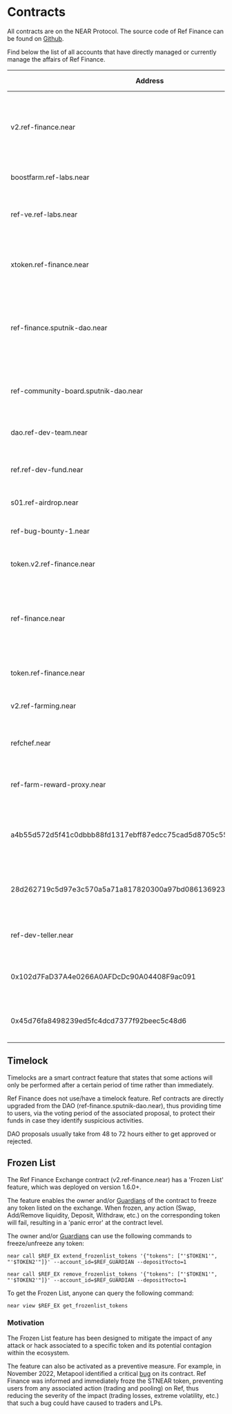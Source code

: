 # Contracts

All contracts are on the NEAR Protocol. The source code of Ref Finance can be found on [Github](https://github.com/ref-finance).

Find below the list of all accounts that have directly managed or currently manage the affairs of Ref Finance.

| Address                                                          | Type                                | Mission                                                                                   | Locked?          | Owner                                                                                           | Source Code                                                                            |
| ---------------------------------------------------------------- | ----------------------------------- | ----------------------------------------------------------------------------------------- | ---------------- | ----------------------------------------------------------------------------------------------- | -------------------------------------------------------------------------------------- |
| v2.ref-finance.near                                              | Exchange Contract                   | Manage the Automated Market Maker functions; Swap and Provide Liquidity                   | Yes              | ref-finance.sputnik-dao.near                                                                    | [Link](https://github.com/ref-finance/ref-contracts/tree/main/ref-exchange)            |
| boostfarm.ref-labs.near                                          | Farming Contract                    | Manage liquidity incentives                                                               | Yes              | ref-dev-team.near                                                                               | [Link](https://github.com/ref-finance/boost-farm)                                      |
| ref-ve.ref-labs.near                                             | Vetokenomics Contract               | Manage Vote-Escrowed Token (veToken)                                                      | No (In Progress) | ref-dev-team.near                                                                               | [Link](https://github.com/ref-finance/ref-ve)                                          |
| xtoken.ref-finance.near                                          | Staking Contract                    | Mint and burn xREF, and Distribute time-based rewards                                     | Yes              | ref-finance.sputnik-dao.near                                                                    | [Link](https://github.com/ref-finance/ref-token/tree/master/xref-token)                |
| ref-finance.sputnik-dao.near                                     | Sputnik DAO Contract                | Ensure the success of Ref by taking strategic decisions (incl. smart contract amendments) | Yes              | Multisig ([Link](https://app.astrodao.com/dao/ref-finance.sputnik-dao.near/groups/all))         | [Link](https://github.com/near-daos/sputnik-dao-contract)                              |
| ref-community-board.sputnik-dao.near                             | Sputnik DAO Contract                | Manage and allocate funds to specific community contributors                              | Yes              | Multisig ([Link](https://app.astrodao.com/dao/ref-community-board.sputnik-dao.near/groups/all)) | [Link](https://github.com/near-daos/sputnik-dao-contract)                              |
| dao.ref-dev-team.near                                            | Sputnik DAO Contract                | Execute the Strategy and Roadmap                                                          | Yes              | Multisig ([Link](https://dev-fund.ref-finance.com/#/dao.ref-dev-team.near/))                    | [Link](https://github.com/near-daos/sputnik-dao-contract)                              |
| ref.ref-dev-fund.near                                            | Vesting Contract                    | Manage REF vesting contracts of Dev DAO members                                           | Yes              | dao.ref-dev-team.near                                                                           | [Link](https://github.com/ref-finance/ref-dev-fund/tree/session\_vault/session\_vault) |
| s01.ref-airdrop.near                                             | Airdrop Contract                    | Manage first REF airdrop                                                                  | Yes              | N/A                                                                                             | [Link](https://github.com/skyward-finance/contracts/tree/master/lockup)                |
| ref-bug-bounty-1.near                                            | Simple Address                      | Manage one-time bug bounty payments                                                       | N/A              | N/A                                                                                             | N/A                                                                                    |
| token.v2.ref-finance.near                                        | Fungible Token Contract             | Mint REF token                                                                            | Yes              | N/A                                                                                             | [Link](https://github.com/ref-finance/ref-token/tree/deployed-ref-token/ref-token)     |
| ref-finance.near                                                 | Exchange Contract                   | v1 (obsolete) - Manage the Automated Market Maker functions; Swap and Provide Liquidity   | No               | N/A                                                                                             | [Link](https://github.com/ref-finance/ref-contracts/tree/main/ref-exchange)            |
| token.ref-finance.near                                           | Fungible Token Contract             | v1 (obsolete) - Mint REF token                                                            | Yes              | N/A                                                                                             | N/A                                                                                    |
| v2.ref-farming.near                                              | Farming Contract                    | v2 (obsolete) - Manage liquidity incentives                                               | No               | ref-dev-team.near                                                                               | [Link](https://github.com/ref-finance/ref-contracts/tree/main/ref-farming)             |
| refchef.near                                                     | Simple Address                      | Manage inter-account transactions                                                         | N/A              | N/A                                                                                             | N/A                                                                                    |
| ref-farm-reward-proxy.near                                       | Simple Address                      | Manage third-party deposits for liquidity incentives                                      | N/A              | N/A                                                                                             | N/A                                                                                    |
| a4b55d572d5f41c0dbbb88fd1317ebff87edcc75cad5d8705c55e94c48993926 | Simple Address                      | Manage Protocol Revenue Conversion - REF buyback (Q2 2022)                                | N/A              | N/A                                                                                             | N/A                                                                                    |
| 28d262719c5d97e3c570a5a71a817820300a97bd086136923e44812193ef6c4d | Simple Address                      | Manage Protocol Revenue Conversion - REF buyback (Q3 2022)                                | N/A              | N/A                                                                                             | N/A                                                                                    |
| ref-dev-teller.near                                              | Simple Address                      | Manage inter-account transactions                                                         | N/A              | N/A                                                                                             | N/A                                                                                    |
| 0x102d7FaD37A4e0266A0AFDcDc90A04408F9ac091                       | Simple Address (Ethereum)           | Manage TRI<>REF Liquidity Provision on Tri Solaris                                        | N/A              | N/A                                                                                             | N/A                                                                                    |
| 0x45d76fa8498239ed5fc4dcd7377f92beec5c48d6                       | <p>Simple Address<br>(Ethereum)</p> | Manage strategic OTC [deal](https://gov.ref.finance/t/a-strategic-ref-otc-wip/448) (2022) | N/A              | N/A                                                                                             | N/A                                                                                    |

## Timelock

Timelocks are a smart contract feature that states that some actions will only be performed after a certain period of time rather than immediately.&#x20;

Ref Finance does not use/have a timelock feature. Ref contracts are directly upgraded from the DAO (ref-finance.sputnik-dao.near), thus providing time to users, via the voting period of the associated proposal, to protect their funds in case they identify suspicious activities.

DAO proposals usually take from 48 to 72 hours either to get approved or rejected.

## Frozen List

The Ref Finance Exchange contract (v2.ref-finance.near) has a 'Frozen List' feature, which was deployed on version 1.6.0+.

The feature enables the owner and/or [Guardians](guardians.md) of the contract to freeze any token listed on the exchange. When frozen, any action (Swap, Add/Remove liquidity, Deposit, Withdraw, etc.) on the corresponding token will fail, resulting in a 'panic error' at the contract level.

The owner and/or [Guardians](guardians.md) can use the following commands to freeze/unfreeze any token:

```
near call $REF_EX extend_frozenlist_tokens '{"tokens": ["'$TOKEN1'", "'$TOKEN2'"]}' --account_id=$REF_GUARDIAN --depositYocto=1

near call $REF_EX remove_frozenlist_tokens '{"tokens": ["'$TOKEN1'", "'$TOKEN2'"]}' --account_id=$REF_GUARDIAN --depositYocto=1
```

To get the Frozen List, anyone can query the following command:

```
near view $REF_EX get_frozenlist_tokens
```

### Motivation

The Frozen List feature has been designed to mitigate the impact of any attack or hack associated to a specific token and its potential contagion within the ecosystem.

The feature can also be activated as a preventive measure. For example, in November 2022, Metapool identified a critical [bug](https://twitter.com/meta\_pool/status/1588245211850776577?s=20\&t=K-osl2RR5sjMkHBfoVG9gg) on its contract. Ref Finance was informed and immediately froze the STNEAR token, preventing users from any associated action (trading and pooling) on Ref, thus reducing the severity of the impact (trading losses, extreme volatility, etc.) that such a bug could have caused to traders and LPs.

